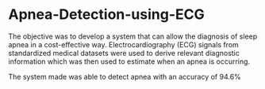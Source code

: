 # Apnea-Detection-using-ECG
The objective was to develop a system that can allow the diagnosis of sleep apnea in a cost-effective way. Electrocardiography (ECG) signals from standardized medical datasets were used to derive relevant diagnostic information which was then used to estimate when an apnea is occurring.

The system made was able to detect apnea with an accuracy of 94.6%

